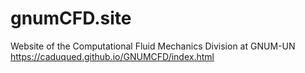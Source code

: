 # gnumCFD.site
Website of the Computational Fluid Mechanics Division at GNUM-UN
https://caduqued.github.io/GNUMCFD/index.html
